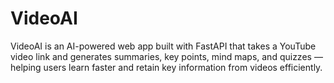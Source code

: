 # VideoAI
VideoAI is an AI-powered web app built with FastAPI that takes a YouTube video link and generates summaries, key points, mind maps, and quizzes — helping users learn faster and retain key information from videos efficiently.
